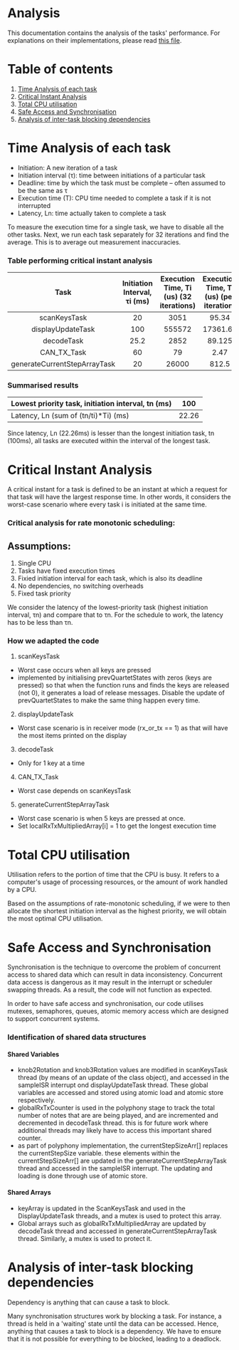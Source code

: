# Analysis
This documentation contains the analysis of the tasks' performance. For explanations on their implementations, please read [this file](README.md).

# Table of contents
1. [Time Analysis of each task](#time_analysis)
2. [Critical Instant Analysis](#critical)
4. [Total CPU utilisation](#CPU_utilisation)
5. [Safe Access and Synchronisation](#safety_features)
6. [Analysis of inter-task blocking dependencies](#intertask_blocking)





# Time Analysis of each task <a name="time_analysis"></a>

- Initiation: A new iteration of a task
- Initiation interval (τ): time between initiations of a particular task
- Deadline: time by which the task must be complete – often assumed to be the same as τ
- Execution time (T): CPU time needed to complete a task if it is not interrupted
- Latency, Ln: time actually taken to complete a task

To measure the execution time for a single task, we have to disable all the other tasks. Next, we run each task separately for 32 iterations and find the average. This is to average out measurement inaccuracies.

### Table performing critical instant analysis
|             Task             | Initiation Interval, τi (ms) | Execution Time, Ti (us) (32 iterations) | Execution Time, Ti (us) (per iteration) | τn/τi | (τn/τi)*Ti (s) |                 Commit ID                |
|:----------------------------:|:----------------------------:|:---------------------------------------:|:---------------------------------------:|:-----:|:--------------:|:----------------------------------------:|
| scanKeysTask                 |                           20 |                                    3051 |                                   95.34 |     5 |    0.000476719 | 4e62d4fa369764adce4eb34d112c3d424d3daae7 |
| displayUpdateTask            |                          100 |                                  555572 |                                17361.63 |     1 |    0.017361625 | c2020273debcac73a500bc6ae7fe348c4ae6c57c |
| decodeTask                   |                         25.2 |                                    2852 |                                  89.125 |  3.97 |    0.000353671 | 8901783b784156c23fd8db63d74868925d00c72c |
| CAN_TX_Task                  |                           60 |                                      79 |                                    2.47 |  1.67 |    4.11458E-06 | 4852abb2121396965b59a2d9735347eb99a36166 |
| generateCurrentStepArrayTask |                           20 |                                   26000 |                                   812.5 |     5 |      0.0040625 | 9a9f857e22da221b61651f16c45e3e618d74ba2f |

### Summarised results
| Lowest priority task, initiation interval, tn (ms) | 100   |
|----------------------------------------------------|-------|
| Latency, Ln (sum of (tn/ti)*Ti) (ms)               | 22.26 |

Since latency, Ln (22.26ms) is lesser than the longest initiation task, tn (100ms), all tasks are executed within the interval of the longest task. 

# Critical Instant Analysis <a name="critical"></a>
A critical instant for a task is defined to be an instant at which a request for that task will have the largest response time. In other words, it considers the worst-case scenario where every task i is initiated at the same time. 

### Critical analysis for rate monotonic scheduling:
## Assumptions: 
1. Single CPU
2. Tasks have fixed execution times
3. Fixied initiation interval for each task, which is also its deadline
4. No dependencies, no switching overheads
5. Fixed task priority

We consider the latency of the lowest-priority task (highest initiation interval, τn) and compare that to τn. For the schedule to work, the latency has to be less than τn. 

### How we adapted the code 
1. scanKeysTask
- Worst case occurs when all keys are pressed 
- implemented by initialising prevQuartetStates with zeros (keys are pressed) so that when the function runs and finds the keys are released (not 0), it generates a load of release messages. Disable the update of prevQuartetStates to make the same thing happen every time.

2. displayUpdateTask
- Worst case scenario is in receiver mode (rx_or_tx == 1) as that will have the most items printed on the display

3. decodeTask
- Only for 1 key at a time

4. CAN_TX_Task
- Worst case depends on scanKeysTask

5. generateCurrentStepArrayTask
- Worst case scenario is when 5 keys are pressed at once. 
- Set localRxTxMultipliedArray[i] = 1 to get the longest execution time 


# Total CPU utilisation <a name="CPU_utilisation"></a>
Utilisation refers to the portion of time that the CPU is busy. It refers to a computer's usage of processing resources, or the amount of work handled by a CPU. 

Based on the assumptions of rate-monotonic scheduling, if we were to then allocate the shortest initiation interval as the highest priority, we will obtain the most optimal CPU utilisation. 

# Safe Access and Synchronisation <a name="safety_features"></a>
Synchronisation is the technique to overcome the problem of concurrent access to shared data which can result in data inconsistency. Concurrent data access is dangerous as it may result in the interrupt or scheduler swapping threads. As a result, the code will not function as expected. 

In order to have safe access and synchronisation, our code utilises mutexes, semaphores, queues, atomic memory access which are designed to support concurrent systems.

### Identification of shared data structures
#### Shared Variables
- knob2Rotation and knob3Rotation values are modified in scanKeysTask thread (by means of an update of the class object), and accessed in the sampleISR interrupt ond displayUpdateTask thread. These global variables are accessed and stored using atomic load and atomic store respectively. 
- globalRxTxCounter is used in the polyphony stage to track the total number of notes that are are being played, and are incremented and decremented in decodeTask thread. this is for future work where additional threads may likely have to access this important shared counter.
- as part of polyphony implementation, the currentStepSizeArr[] replaces the currentStepSize variable. these elements within the currentStepSizeArr[] are updated in the generateCurrentStepArrayTask thread and accessed in the sampleISR interrupt. The updating and loading is done through use of atomic store.

#### Shared Arrays
- keyArray is updated in the ScanKeysTask and used in the DisplayUpdateTask threads, and a mutex is used to protect this array. 
- Global arrays such as globalRxTxMultipliedArray are updated by decodeTask thread and accessed in generateCurrentStepArrayTask thread. Similarly, a mutex is used to protect it.

# Analysis of inter-task blocking dependencies <a name="intertask_blocking"></a>
Dependency is anything that can cause a task to block. 

Many synchronisation structures work by blocking a task. For instance, a thread is held in a 'waiting' state until the data can be accessed. Hence, anything that causes a task to block is a dependency. We have to ensure that it is not possible for everything to be blocked, leading to a deadlock. 
